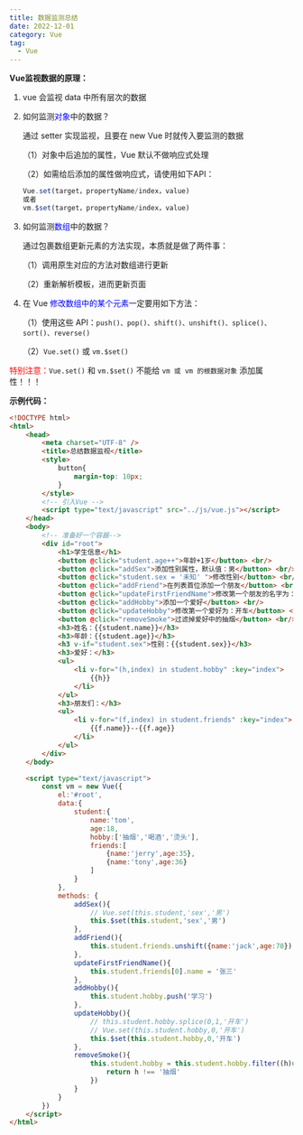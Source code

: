 ```yaml
---
title: 数据监测总结
date: 2022-12-01
category: Vue
tag:
  - Vue
---
```


**Vue监视数据的原理：**

1. vue 会监视 data 中所有层次的数据

2. 如何监测<font color="blue">对象</font>中的数据？

   通过 setter 实现监视，且要在 new Vue 时就传入要监测的数据

   （1）对象中后追加的属性，Vue 默认不做响应式处理

   （2）如需给后添加的属性做响应式，请使用如下API：

   ```js
   Vue.set(target，propertyName/index，value) 
   或者
   vm.$set(target，propertyName/index，value)
   ```

3. 如何监测<font color="blue">数组</font>中的数据？

   通过包裹数组更新元素的方法实现，本质就是做了两件事：

   （1）调用原生对应的方法对数组进行更新

   （2）重新解析模板，进而更新页面

4. 在 Vue <font color="blue">修改数组中的某个元素</font>一定要用如下方法：

   （1）使用这些 API：`push()、pop()、shift()、unshift()、splice()、sort()、reverse()`

   （2）`Vue.set()` 或 `vm.$set()`

<font color="red">特别注意：</font>`Vue.set()` 和 `vm.$set()` 不能给 `vm 或 vm 的根数据对象` 添加属性！！！

**示例代码：**

```html
<!DOCTYPE html>
<html>
	<head>
		<meta charset="UTF-8" />
		<title>总结数据监视</title>
		<style>
			button{
				margin-top: 10px;
			}
		</style>
		<!-- 引入Vue -->
		<script type="text/javascript" src="../js/vue.js"></script>
	</head>
	<body>
		<!-- 准备好一个容器-->
		<div id="root">
			<h1>学生信息</h1>
			<button @click="student.age++">年龄+1岁</button> <br/>
			<button @click="addSex">添加性别属性，默认值：男</button> <br/>
			<button @click="student.sex = '未知' ">修改性别</button> <br/>
			<button @click="addFriend">在列表首位添加一个朋友</button> <br/>
			<button @click="updateFirstFriendName">修改第一个朋友的名字为：张三</button> <br/>
			<button @click="addHobby">添加一个爱好</button> <br/>
			<button @click="updateHobby">修改第一个爱好为：开车</button> <br/>
			<button @click="removeSmoke">过滤掉爱好中的抽烟</button> <br/>
			<h3>姓名：{{student.name}}</h3>
			<h3>年龄：{{student.age}}</h3>
			<h3 v-if="student.sex">性别：{{student.sex}}</h3>
			<h3>爱好：</h3>
			<ul>
				<li v-for="(h,index) in student.hobby" :key="index">
					{{h}}
				</li>
			</ul>
			<h3>朋友们：</h3>
			<ul>
				<li v-for="(f,index) in student.friends" :key="index">
					{{f.name}}--{{f.age}}
				</li>
			</ul>
		</div>
	</body>

	<script type="text/javascript">
		const vm = new Vue({
			el:'#root',
			data:{
				student:{
					name:'tom',
					age:18,
					hobby:['抽烟','喝酒','烫头'],
					friends:[
						{name:'jerry',age:35},
						{name:'tony',age:36}
					]
				}
			},
			methods: {
				addSex(){
					// Vue.set(this.student,'sex','男')
					this.$set(this.student,'sex','男')
				},
				addFriend(){
					this.student.friends.unshift({name:'jack',age:70})
				},
				updateFirstFriendName(){
					this.student.friends[0].name = '张三'
				},
				addHobby(){
					this.student.hobby.push('学习')
				},
				updateHobby(){
					// this.student.hobby.splice(0,1,'开车')
					// Vue.set(this.student.hobby,0,'开车')
					this.$set(this.student.hobby,0,'开车')
				},
				removeSmoke(){
					this.student.hobby = this.student.hobby.filter((h)=>{
						return h !== '抽烟'
					})
				}
			}
		})
	</script>
</html>
```


